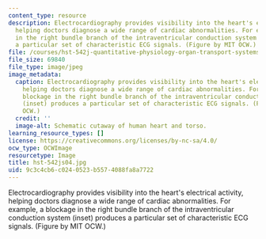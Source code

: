 ```yaml
---
content_type: resource
description: Electrocardiography provides visibility into the heart's electrical activity,
  helping doctors diagnose a wide range of cardiac abnormalities. For example, a blockage
  in the right bundle branch of the intraventricular conduction system (inset) produces
  a particular set of characteristic ECG signals. (Figure by MIT OCW.)
file: /courses/hst-542j-quantitative-physiology-organ-transport-systems-spring-2004/9c3c4cb6c0240523b5574088fa8a7722_hst-542js04.jpg
file_size: 69840
file_type: image/jpeg
image_metadata:
  caption: Electrocardiography provides visibility into the heart's electrical activity,
    helping doctors diagnose a wide range of cardiac abnormalities. For example, a
    blockage in the right bundle branch of the intraventricular conduction system
    (inset) produces a particular set of characteristic ECG signals. (Figure by MIT
    OCW.)
  credit: ''
  image-alt: Schematic cutaway of human heart and torso.
learning_resource_types: []
license: https://creativecommons.org/licenses/by-nc-sa/4.0/
ocw_type: OCWImage
resourcetype: Image
title: hst-542js04.jpg
uid: 9c3c4cb6-c024-0523-b557-4088fa8a7722
---
```

Electrocardiography provides visibility into the heart's electrical activity, helping doctors diagnose a wide range of cardiac abnormalities. For example, a blockage in the right bundle branch of the intraventricular conduction system (inset) produces a particular set of characteristic ECG signals. (Figure by MIT OCW.)